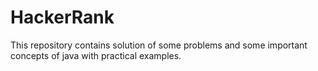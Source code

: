 # HackerRank
This repository contains solution of some problems and some important concepts of java with practical examples. 
